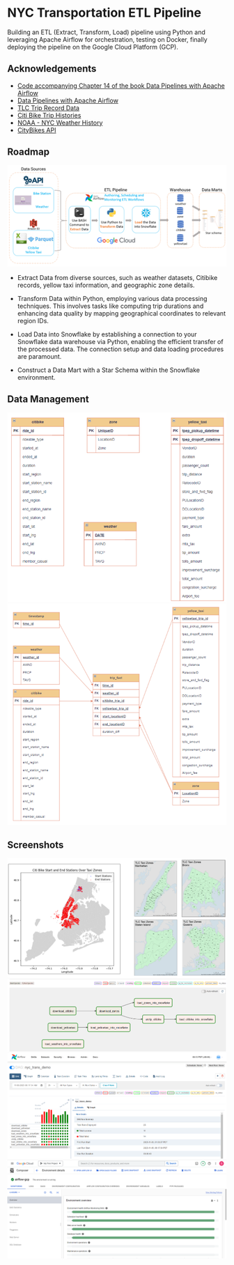 
# NYC Transportation ETL Pipeline

Building an ETL (Extract, Transform, Load) pipeline using Python and leveraging Apache Airflow for orchestration, testing on Docker, finally deploying the pipeline on the Google Cloud Platform (GCP).


## Acknowledgements

 - [Code accompanying Chapter 14 of the book Data Pipelines with Apache Airflow](https://github.com/BasPH/data-pipelines-with-apache-airflow/tree/master/chapter14)
 - [Data Pipelines with Apache Airflow](https://github.com/matiassingers/awesome-readme)
 - [TLC Trip Record Data](https://www.nyc.gov/site/tlc/about/tlc-trip-record-data.page)
 - [Citi Bike Trip Histories](https://citibikenyc.com/system-data)
 - [NOAA - NYC Weather History](https://www.ncdc.noaa.gov/cdo-web/search)
 - [CityBikes API](https://api.citybik.es/v2/)


## Roadmap

![](pictures/road-map.png)

- Extract Data from diverse sources, such as weather datasets, Citibike records, yellow taxi information, and geographic zone details.

- Transform Data within Python, employing various data processing techniques. This involves tasks like computing trip durations and enhancing data quality by mapping geographical coordinates to relevant region IDs.

- Load Data into Snowflake by establishing a connection to your Snowflake data warehouse via Python, enabling the efficient transfer of the processed data. The connection setup and data loading procedures are paramount.

- Construct a Data Mart with a Star Schema within the Snowflake environment.


## Data Management

![data_warehouse](pictures/data_warehouse.png)
![datamart](pictures/datamart.png)
## Screenshots

![mapping](pictures/mapping.png)
![DAG_Graph](pictures/DAG_Graph.png)
![Orchestrating_with_Apache_Airflow](pictures/Orchestrating_with_Apache_Airflow.png)
![Deploy_on_GCP](pictures/Deploy_on_GCP.png)


